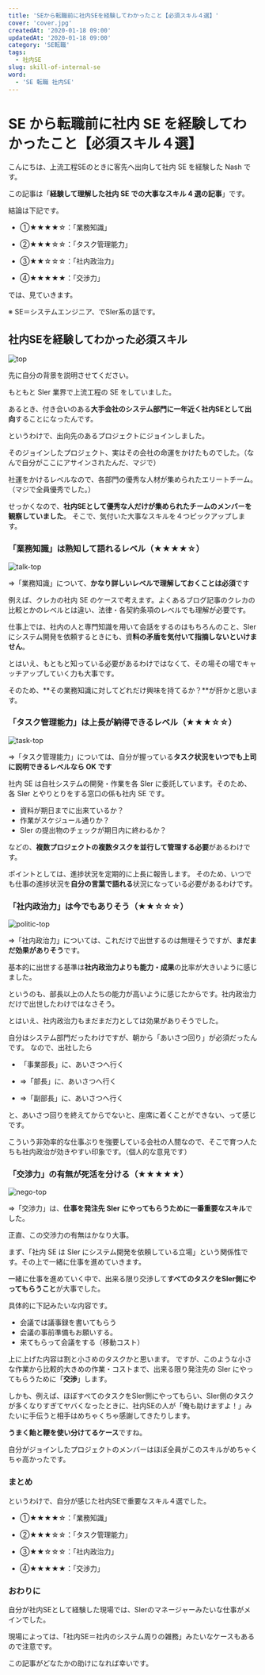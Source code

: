 ```yaml
---
title: 'SEから転職前に社内SEを経験してわかったこと【必須スキル４選】'
cover: 'cover.jpg'
createdAt: '2020-01-18 09:00'
updatedAt: '2020-01-18 09:00'
category: 'SE転職'
tags:
  - 社内SE
slug: skill-of-internal-se
word:
  - 'SE 転職 社内SE'
---
```


# SE から転職前に社内 SE を経験してわかったこと【必須スキル４選】

こんにちは、上流工程SEのときに客先へ出向して社内 SE を経験した Nash です。

この記事は「**経験して理解した社内 SE での大事なスキル 4 選の記事**」です。

結論は下記です。

- ①★★★★☆：「業務知識」

- ②★★★☆☆：「タスク管理能力」

- ③★★☆☆☆：「社内政治力」

- ④★★★★★：「交渉力」

では、見ていきます。

※ SE＝システムエンジニア、でSIer系の話です。

## 社内SEを経験してわかった必須スキル

![top](./cover.jpg)

先に自分の背景を説明させてください。

もともと SIer 業界で上流工程の SE をしていました。

あるとき、付き合いのある**大手会社のシステム部門に一年近く社内SEとして出向**することになったんです。

というわけで、出向先のあるプロジェクトにジョインしました。

そのジョインしたプロジェクト、実はその会社の命運をかけたものでした。（なんで自分がここにアサインされたんだ、マジで）

社運をかけるレベルなので、各部門の優秀な人材が集められたエリートチーム。（マジで全員優秀でした。）

せっかくなので、**社内SEとして優秀な人だけが集められたチームのメンバーを観察していました**。
そこで、気付いた大事なスキルを４つピックアップします。

### 「業務知識」は熟知して語れるレベル（★★★★☆）

![talk-top](./1_talk.jpg)

⇒「業務知識」について、**かなり詳しいレベルで理解しておくことは必須**です

例えば、クレカの社内 SE のケースで考えます。よくあるブログ記事のクレカの比較とかのレベルとは違い、法律・各契約条項のレベルでも理解が必要です。

仕事上では、社内の人と専門知識を用いて会話をするのはもちろんのこと、SIerにシステム開発を依頼するときにも、資**料の矛盾を気付いて指摘しないといけません**。

とはいえ、もともと知っている必要があるわけではなくて、その場その場でキャッチアップしていく力も大事です。

そのため、**その業務知識に対してどれだけ興味を持てるか？**が肝かと思います。

### 「タスク管理能力」は上長が納得できるレベル（★★★☆☆）

![task-top](./2_task.jpg)

⇒「タスク管理能力」については、自分が握っている**タスク状況をいつでも上司に説明できるレベルなら OK です**

社内 SE は自社システムの開発・作業を各 SIer に委託しています。そのため、各 SIer とやりとりをする窓口の係も社内 SE です。

- 資料が期日までに出来ているか？
- 作業がスケジュール通りか？
- SIer の提出物のチェックが期日内に終わるか？

などの、**複数プロジェクトの複数タスクを並行して管理する必要**があるわけです。

ポイントとしては、進捗状況を定期的に上長に報告します。
そのため、いつでも仕事の進捗状況を**自分の言葉で語れる**状況になっている必要があるわけです。

### 「社内政治力」は今でもありそう（★★☆☆☆）

![politic-top](./3_politic.jpg)

⇒「社内政治力」については、これだけで出世するのは無理そうですが、**まだまだ効果がありそう**です。

基本的に出世する基準は**社内政治力よりも能力・成果**の比率が大きいように感じました。

というのも、部長以上の人たちの能力が高いように感じたからです。社内政治力だけで出世したわけではなさそう。

とはいえ、社内政治力もまだまだ力としては効果がありそうでした。

自分はシステム部門だったわけですが、朝から「あいさつ回り」が必須だったんです。
なので、出社したら

- 「事業部長」に、あいさつへ行く

- ⇒「部長」に、あいさつへ行く

- ⇒「副部長」に、あいさつへ行く

と、あいさつ回りを終えてからでないと、座席に着くことができない、って感じです。

こういう非効率的な仕事ぶりを強要している会社の人間なので、そこで育つ人たちも社内政治が効きやすい印象です。（個人的な意見です）

### 「交渉力」の有無が死活を分ける（★★★★★）

![nego-top](./4_nego.jpg)

⇒「交渉力」は、**仕事を発注先 SIer にやってもらうために一番重要なスキル**でした。

正直、この交渉力の有無はかなり大事。

まず、「社内 SE は SIer にシステム開発を依頼している立場」という関係性です。その上で一緒に仕事を進めていきます。

一緒に仕事を進めていく中で、出来る限り交渉して**すべてのタスクをSIer側にやってもらうこと**が大事でした。

具体的に下記みたいな内容です。

- 会議では議事録を書いてもらう
- 会議の事前準備もお願いする。
- 来てもらって会議をする（移動コスト）

上に上げた内容は割と小さめのタスクかと思います。
ですが、このような小さな作業から比較的大きめの作業・コストまで、出来る限り発注先の SIer にやってもらうために「**交渉**」します。

しかも、例えば、ほぼすべてのタスクをSIer側にやってもらい、SIer側のタスクが多くなりすぎてヤバくなったときに、社内SEの人が「俺も助けますよ！」みたいに手伝うと相手はめちゃくちゃ感謝してきたりします。

**うまく飴と鞭を使い分けてるケース**ですね。

自分がジョインしたプロジェクトのメンバーはほぼ全員がこのスキルがめちゃくちゃ高かったです。

### まとめ

というわけで、自分が感じた社内SEで重要なスキル４選でした。

- ①★★★★☆：「業務知識」

- ②★★★☆☆：「タスク管理能力」

- ③★★☆☆☆：「社内政治力」

- ④★★★★★：「交渉力」

### おわりに

自分が社内SEとして経験した現場では、SIerのマネージャーみたいな仕事がメインでした。

現場によっては、「社内SE＝社内のシステム周りの雑務」みたいなケースもあるので注意です。

この記事がどなたかの助けになれば幸いです。
